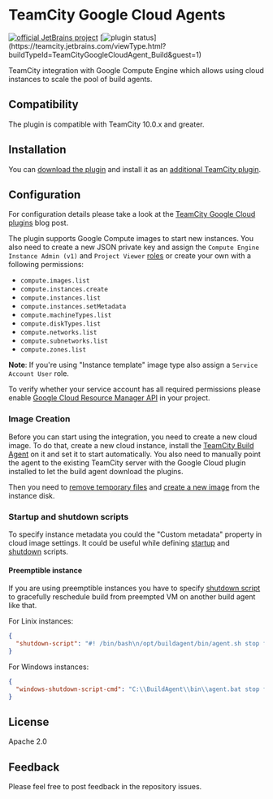 # TeamCity Google Cloud Agents 

[![official JetBrains project](http://jb.gg/badges/official.svg)](https://confluence.jetbrains.com/display/ALL/JetBrains+on+GitHub)
[![plugin status]( 
https://teamcity.jetbrains.com/app/rest/builds/buildType:(id:TeamCityGoogleCloudAgent_Build)/statusIcon.svg)](https://teamcity.jetbrains.com/viewType.html?buildTypeId=TeamCityGoogleCloudAgent_Build&guest=1)

TeamCity integration with Google Compute Engine which allows using cloud instances to scale the pool of build agents.

## Compatibility

The plugin is compatible with TeamCity 10.0.x and greater.

## Installation

You can [download the plugin](https://plugins.jetbrains.com/plugin/9704-google-cloud-agents) and install it as an [additional TeamCity plugin](https://confluence.jetbrains.com/display/TCDL/Installing+Additional+Plugins).

## Configuration

For configuration details please take a look at the [TeamCity Google Cloud plugins](https://blog.jetbrains.com/teamcity/2017/06/run-teamcity-ci-builds-in-google-cloud/) blog post.

The plugin supports Google Compute images to start new instances. You also need to create a new JSON private key and assign the `Compute Engine Instance Admin (v1)` and `Project Viewer` [roles](https://cloud.google.com/compute/docs/access/#predefined_short_product_name_roles) or create your own with a following permissions:
* `compute.images.list`
* `compute.instances.create`
* `compute.instances.list`
* `compute.instances.setMetadata`
* `compute.machineTypes.list`
* `compute.diskTypes.list`
* `compute.networks.list`
* `compute.subnetworks.list`
* `compute.zones.list`

**Note**: If you're using "Instance template" image type also assign a `Service Account User` role.

To verify whether your service account has all required permissions please enable [Google Cloud Resource Manager API](https://console.cloud.google.com/apis/api/cloudresourcemanager.googleapis.com/overview) in your project.

### Image Creation

Before you can start using the integration, you need to create a new cloud image. To do that, create a new cloud instance, install the [TeamCity Build Agent](https://confluence.jetbrains.com/display/TCDL/TeamCity+Integration+with+Cloud+Solutions#TeamCityIntegrationwithCloudSolutions-PreparingavirtualmachinewithaninstalledTeamCityagent) on it and set it to start automatically. You also need to manually point the agent to the existing TeamCity server with the Google Cloud plugin installed to let the build agent download the plugins.

Then you need to [remove temporary files](https://confluence.jetbrains.com/display/TCDL/TeamCity+Integration+with+Cloud+Solutions#TeamCityIntegrationwithCloudSolutions-Capturinganimagefromavirtualmachine) and [create a new image](https://cloud.google.com/compute/docs/images/create-delete-deprecate-private-images) from the instance disk.

### Startup and shutdown scripts

To specify instance metadata you could the "Custom metadata" property in cloud image settings. It could be useful while defining [startup](https://cloud.google.com/compute/docs/startupscript) and [shutdown](https://cloud.google.com/compute/docs/shutdownscript) scripts.

#### Preemptible instance

If you are using preemptible instances you have to specify [shutdown script](https://cloud.google.com/compute/docs/instances/create-start-preemptible-instance#handle_preemption) to gracefully reschedule build from preempted VM on another build agent like that.

For Linix instances:
```json
{
  "shutdown-script": "#! /bin/bash\n/opt/buildagent/bin/agent.sh stop force"
}
```

For Windows instances:
```json
{
  "windows-shutdown-script-cmd": "C:\\BuildAgent\\bin\\agent.bat stop force"
}
```

## License

Apache 2.0

## Feedback

Please feel free to post feedback in the repository issues.
